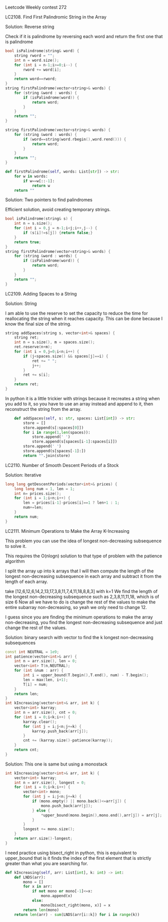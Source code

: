 Leetcode Weekly contest 272

LC2108. Find First Palindromic String in the Array

Solution:  Reverse string

Check if it is palindrome by reversing each word and return the first one that is palindrome


```c++
bool isPalindrome(string& word) {
    string rword = "";
    int n = word.size();
    for (int i = n-1;i>=0;i--) {
        rword += word[i];
    }
    return word==rword;
}
string firstPalindrome(vector<string>& words) {
    for (string &word : words) {
        if (isPalindrome(word)) {
            return word;
        }
    }
    return "";
}
```

```c++
string firstPalindrome(vector<string>& words) {
    for (string &word : words) {
        if (word==string(word.rbegin(),word.rend())) {
            return word;
        }
    }
    return "";
}
```

```py
def firstPalindrome(self, words: List[str]) -> str:
    for w in words:
        if w==w[::-1]:
            return w   
    return ""
```

Solution: Two pointers to find palindromes

Efficient solution, avoid creating temporary strings.  

```c++
bool isPalindrome(string& s) {
    int n = s.size();
    for (int i = 0,j = n-1;i<j;i++,j--) {
        if (s[i]!=s[j]) {return false;}
    }
    return true;
}
string firstPalindrome(vector<string>& words) {
    for (string &word : words) {
        if (isPalindrome(word)) {
            return word;
        }
    }
    return "";
}
```

LC2109. Adding Spaces to a String

Solution: String 

I am able to use the reserve to set the capacity to reduce the time for reallocating the string when it reaches capacity. 
This can be done because I know the final size of the string. 

```c++
string addSpaces(string s, vector<int>& spaces) {
    string ret;
    int n = s.size(), m = spaces.size();
    ret.reserve(n+m);
    for (int i = 0,j=0;i<n;i++) {
        if (j<spaces.size() && spaces[j]==i) {
            ret += " ";
            j++;
        }
        ret += s[i];
    }
    return ret;
}
```

In python it is a little trickier with strings because it recreates a string when you add to it,
so you have to use an array instead and append to it, then reconstruct the string from the array. 

```py
    def addSpaces(self, s: str, spaces: List[int]) -> str:
        store = []
        store.append(s[:spaces[0]])
        for i in range(1,len(spaces)):
            store.append(' ')
            store.append(s[spaces[i-1]:spaces[i]])
        store.append(' ')
        store.append(s[spaces[-1]:])
        return "".join(store)
```

LC2110. Number of Smooth Descent Periods of a Stock


Solution: Iterative

```c++
long long getDescentPeriods(vector<int>& prices) {
    long long num = 1, len = 1;
    int n= prices.size();
    for (int i = 1;i<n;i++) {
        len = prices[i-1]-prices[i]==1 ? len+1 : 1;
        num+=len;
    }
    return num;
}
```

LC2111. Minimum Operations to Make the Array K-Increasing

This problem you can use the idea of longest non-decreasing subsequence to solve it. 

This requires the O(nlogn) solution to that type of problem with the patience algorithm

I split the array up into k arrays that I will then compute the length of the longest non-decreasing subsequence in each array and subtract
it from the length of each array. 

take 
[12,6,12,6,14,2,13,17,3,8,11,7,4,11,18,8,8,3] with k=1
We find the length of the longest non-decreasing subsequence such as 2,3,8,11,11,18, which is of size 6
Now all we have to do is change the rest of the values to make the entire subarray non-decreasing, so yeah we only need to 
change 12.  

I guess since you are finding the minimum operations to make the array non-decreasing, you find the longest non-decreasing subsequence
and just change the rest of the values.  



Solution: binary search with vector to find the k longest non-decreasing subsequences

```c++
const int NEUTRAL = 1e9;
int patience(vector<int>& arr) {
    int n = arr.size(), len = 0;
    vector<int> T(n,NEUTRAL);
    for (int &num : arr) {
        int i = upper_bound(T.begin(),T.end(), num) - T.begin();
        len = max(len, i+1);
        T[i] = num;
    }
    return len;
}
int kIncreasing(vector<int>& arr, int k) {
    vector<int> karray;
    int n = arr.size(), cnt = 0;
    for (int i = 0;i<k;i++) {
        karray.clear();
        for (int j = i;j<n;j+=k) {
            karray.push_back(arr[j]);
        }
        cnt += (karray.size()-patience(karray));
    }
    return cnt;
}
```

Solution: This one is same but using a monostack 


```c++
int kIncreasing(vector<int>& arr, int k) {
    vector<int> karray;
    int n = arr.size(), longest = 0;
    for (int i = 0;i<k;i++) {
        vector<int> mono;
        for (int j = i;j<n;j+=k) {
            if (mono.empty() || mono.back()<=arr[j]) {
                mono.push_back(arr[j]);
            } else {
                *upper_bound(mono.begin(),mono.end(),arr[j]) = arr[j];
            }
        }
        longest += mono.size();
    }
    return arr.size()-longest;
}
```


I need practice using bisect_right in python, this is equivalent to upper_bound that is it finds the index of the first element
that is strictly greater than what you are searching for.  

```py
def kIncreasing(self, arr: List[int], k: int) -> int:
    def LNDS(arr):
        mono = []
        for x in arr:
            if not mono or mono[-1]<=x:
                mono.append(x)
            else:
                mono[bisect_right(mono, x)] = x
        return len(mono)
    return len(arr) - sum(LNDS(arr[i::k]) for i in range(k))
```